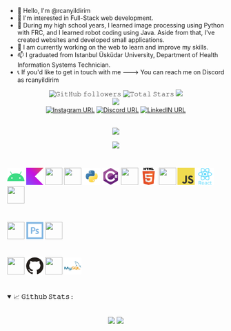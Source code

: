 - 👋 Hello, I'm @rcanyildirim
- 👀 I'm interested in Full-Stack web development.
- 🧰 During my high school years, I learned image processing using Python with FRC, and I learned robot coding using Java. Aside from that, I've created websites and developed small applications.
- 🌱 I am currently working on the web to learn and improve my skills.
- 📫 I graduated from Istanbul Üsküdar University, Department of Health Information Systems Technician.
- 📞 If you'd like to get in touch with me ---> You can reach me on Discord as rcanyildirim

<div align="center">
  <img alt="𝙶𝚒𝚝𝙷𝚞𝚋 𝚏𝚘𝚕𝚕𝚘𝚠𝚎𝚛𝚜" src="https://img.shields.io/github/followers/rcanyildirim?label=Followers&style=social">
  <img src="https://img.shields.io/github/stars/rcanyildirim?label=Stars" alt="𝚃𝚘𝚝𝚊𝚕 𝚂𝚝𝚊𝚛𝚜">
  <a href="https://github.com/sponsors/rcanyildirim" target="_blank" rel="noopener noreferrer"><img src="https://img.shields.io/static/v1?label=Sponsor&message=%E2%9D%A4&logo=GitHub&color=%23fe8e86"/></a>
</div>
<div align="center">
  <img src="https://visitcount.itsvg.in/api?id=rcanyildirim&label=Profile%20Views&color=1&icon=5&pretty=true" />
  
</div>
<div align="center">
  <a href="https://www.instagram.com/" target="_blank" rel="noopener noreferrer"> <img alt="Instagram URL" src="https://img.shields.io/badge/Instagram-%23E4405F.svg?logo=Instagram&logoColor=white&color=blue"></a> 
  <a href="https://discord.gg/" target="_blank" rel="noopener noreferrer"> <img alt="Discord URL" src="https://img.shields.io/badge/Discord-%25237289DA.svg?logo=discord&logoColor=white&color=blue"></a> 
  <a href="https://www.linkedin.com/in/" target="_blank" rel="noopener noreferrer"> <img alt="LinkedIN URL" src="https://img.shields.io/badge/LinkedIn-%230077B5.svg?logo=linkedin&logoColor=white"></a> 

</div>
</div>


<br/>

<p align="center">
 <img align="center" src="https://github-profile-trophy.vercel.app/?username=rcanyildirim&column=7&margin-h=15&no-frame=true&theme=juicyfresh"/>
</p>
<p align="center">
  <img align="center" src="https://github-readme-streak-stats.herokuapp.com/?user=rcanyildirim&theme=dark&hide_border=true"/>
</p>

<br/>

<code><img height="40" width="40" src="https://raw.githubusercontent.com/github/explore/80688e429a7d4ef2fca1e82350fe8e3517d3494d/topics/android/android.png"></code>
<code><img height="40" width="40" src="https://raw.githubusercontent.com/github/explore/80688e429a7d4ef2fca1e82350fe8e3517d3494d/topics/kotlin/kotlin.png"></code>
<code><img height="40" width="40" src="https://www.vectorlogo.zone/logos/flutterio/flutterio-icon.svg"></code>
<code><img height="40" width="40" src="https://images.vexels.com/media/users/3/166401/isolated/preview/b82aa7ac3f736dd78570dd3fa3fa9e24-java-programming-language-icon-by-vexels.png"></code>
<code><img height="40" width="40" src="https://raw.githubusercontent.com/github/explore/80688e429a7d4ef2fca1e82350fe8e3517d3494d/topics/python/python.png"></code>
<code><img height="40" width="40" src="https://raw.githubusercontent.com/devicons/devicon/master/icons/csharp/csharp-original.svg"></code>
<code><img height="40" width="40" src="https://cdn.iconscout.com/icon/free/png-512/c-programming-569564.png"></code>
<code><img height="40" width="40" src="https://raw.githubusercontent.com/github/explore/80688e429a7d4ef2fca1e82350fe8e3517d3494d/topics/html/html.png"></code>
<code><img height="40" width="40" src="https://cdn.iconscout.com/icon/free/png-256/css-131-722685.png"></code>
<code><img height="40" width="40" src="https://raw.githubusercontent.com/github/explore/80688e429a7d4ef2fca1e82350fe8e3517d3494d/topics/javascript/javascript.png"></code>
<code><img height="40" width="40" src="https://raw.githubusercontent.com/devicons/devicon/master/icons/react/react-original-wordmark.svg"></code>
<code><img height="40" width="40" src="https://cdn.worldvectorlogo.com/logos/arduino-1.svg"></code>

#

<code><img height="40" width="40" src="https://www.vectorlogo.zone/logos/figma/figma-icon.svg"></code>
<code><img height="40" width="40" src="https://raw.githubusercontent.com/devicons/devicon/master/icons/photoshop/photoshop-line.svg"></code>
<code><img height="40" width="40" src="https://cdn.worldvectorlogo.com/logos/adobe-xd.svg"></code>

#

<code><img height="40" width="40" src="https://upload.wikimedia.org/wikipedia/commons/thumb/3/3f/Git_icon.svg/1024px-Git_icon.svg.png"></code>
<code><img height="40" width="40" src="https://raw.githubusercontent.com/github/explore/80688e429a7d4ef2fca1e82350fe8e3517d3494d/topics/github-api/github-api.png"></code>
<code><img height="40" width="40" src="https://www.vectorlogo.zone/logos/microsoft_azure/microsoft_azure-icon.svg"></code>
<code><img height="40" width="40" src="https://raw.githubusercontent.com/devicons/devicon/master/icons/mysql/mysql-original-wordmark.svg"></code>
<br/>

#

<details open="">
<summary>
  <g-emoji class="g-emoji" alias="chart_with_upwards_trend" fallback-src="https://github.githubassets.com/images/icons/emoji/unicode/1f4c8.png">📈</g-emoji>
  <strong>𝙶𝚒𝚝𝚑𝚞𝚋 𝚂𝚝𝚊𝚝𝚜 : </strong>
</summary>
<br/>

<p align="center">
    <img align="center" src="https://github-readme-stats.vercel.app/api?username=burakalemun&show_icons=true&hide_border=true&title_color=94b4a4&amp&icon_color=FFFFFF&amp&text_color=FFFFFF&amp&bg_color=000000&count_private=true&include_all_commits=true"/>
    <img align="center" height="195px" src="https://github-readme-stats.vercel.app/api/top-langs/?username=burakalemun&text_color=FFFFFF&bg_color=000000&title_color=94b4a4&langs_count=15&layout=compact&hide_border=true" />
</p>
</details>
<br/>

